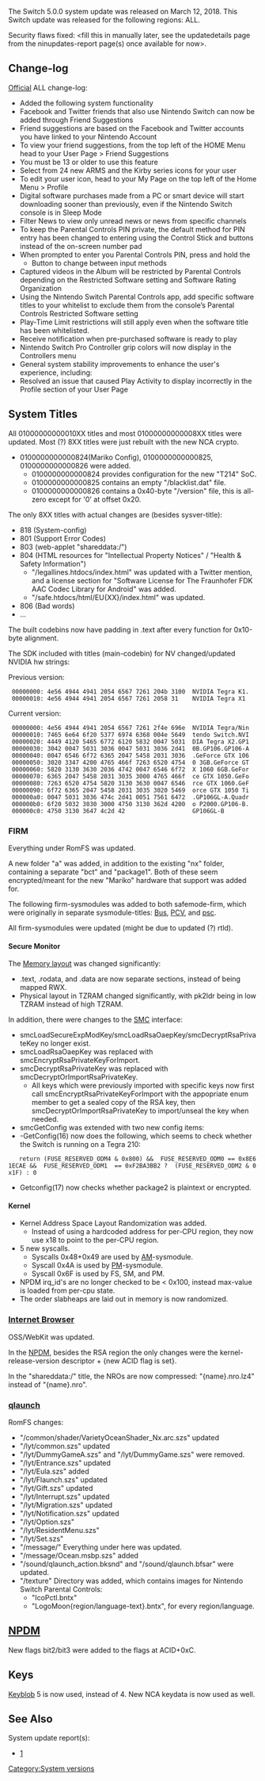The Switch 5.0.0 system update was released on March 12, 2018. This
Switch update was released for the following regions: ALL.

Security flaws fixed: \<fill this in manually later, see the
updatedetails page from the ninupdates-report page(s) once available for
now\>.

## Change-log

[Official](http://en-americas-support.nintendo.com/app/answers/detail/a_id/22525/p/897)
ALL change-log:

  - Added the following system functionality
  - Facebook and Twitter friends that also use Nintendo Switch can now
    be added through Friend Suggestions
  - Friend suggestions are based on the Facebook and Twitter accounts
    you have linked to your Nintendo Account
  - To view your friend suggestions, from the top left of the HOME Menu
    head to your User Page \> Friend Suggestions
  - You must be 13 or older to use this feature
  - Select from 24 new ARMS and the Kirby series icons for your user
  - To edit your user icon, head to your My Page on the top left of the
    Home Menu \> Profile
  - Digital software purchases made from a PC or smart device will start
    downloading sooner than previously, even if the Nintendo Switch
    console is in Sleep Mode
  - Filter News to view only unread news or news from specific channels
  - To keep the Parental Controls PIN private, the default method for
    PIN entry has been changed to entering using the Control Stick and
    buttons instead of the on-screen number pad
  - When prompted to enter you Parental Controls PIN, press and hold the
    + Button to change between input methods
  - Captured videos in the Album will be restricted by Parental Controls
    depending on the Restricted Software setting and Software Rating
    Organization
  - Using the Nintendo Switch Parental Controls app, add specific
    software titles to your whitelist to exclude them from the console’s
    Parental Controls Restricted Software setting
  - Play-Time Limit restrictions will still apply even when the software
    title has been whitelisted.
  - Receive notification when pre-purchased software is ready to play
  - Nintendo Switch Pro Controller grip colors will now display in the
    Controllers menu
  - General system stability improvements to enhance the user's
    experience, including:
  - Resolved an issue that caused Play Activity to display incorrectly
    in the Profile section of your User Page

## System Titles

All 01000000000010XX titles and most 01000000000008XX titles were
updated. Most (?) 8XX titles were just rebuilt with the new NCA crypto.

  - 0100000000000824(Mariko Config), 0100000000000825, 0100000000000826
    were added.
      - 0100000000000824 provides configuration for the new "T214" SoC.
      - 0100000000000825 contains an empty "/blacklist.dat" file.
      - 0100000000000826 contains a 0x40-byte "/version" file, this is
        all-zero except for '0' at offset 0x20.

The only 8XX titles with actual changes are (besides sysver-title):

  - 818 (System-config)
  - 801 (Support Error Codes)
  - 803 (web-applet "shareddata:/")
  - 804 (HTML resources for "Intellectual Property Notices" / "Health &
    Safety Information")
      - "/legallines.htdocs/index.html" was updated with a Twitter
        mention, and a license section for "Software License for The
        Fraunhofer FDK AAC Codec Library for Android" was added.
      - "/safe.htdocs/html/EU{XX}/index.html" was updated.
  - 806 (Bad words)
  - ...

The built codebins now have padding in .text after every function for
0x10-byte alignment.

The SDK included with titles (main-codebin) for NV changed/updated
NVIDIA hw strings:

Previous version:

` 00000000: 4e56 4944 4941 2054 6567 7261 204b 3100  NVIDIA Tegra K1.`  
` 00000010: 4e56 4944 4941 2054 6567 7261 2058 31    NVIDIA Tegra X1`

Current version:

` 00000000: 4e56 4944 4941 2054 6567 7261 2f4e 696e  NVIDIA Tegra/Nin`  
` 00000010: 7465 6e64 6f20 5377 6974 6368 004e 5649  tendo Switch.NVI`  
` 00000020: 4449 4120 5465 6772 6120 5832 0047 5031  DIA Tegra X2.GP1`  
` 00000030: 3042 0047 5031 3036 0047 5031 3036 2d41  0B.GP106.GP106-A`  
` 00000040: 0047 6546 6f72 6365 2047 5458 2031 3036  .GeForce GTX 106`  
` 00000050: 3020 3347 4200 4765 466f 7263 6520 4754  0 3GB.GeForce GT`  
` 00000060: 5820 3130 3630 2036 4742 0047 6546 6f72  X 1060 6GB.GeFor`  
` 00000070: 6365 2047 5458 2031 3035 3000 4765 466f  ce GTX 1050.GeFo`  
` 00000080: 7263 6520 4754 5820 3130 3630 0047 6546  rce GTX 1060.GeF`  
` 00000090: 6f72 6365 2047 5458 2031 3035 3020 5469  orce GTX 1050 Ti`  
` 000000a0: 0047 5031 3036 474c 2d41 0051 7561 6472  .GP106GL-A.Quadr`  
` 000000b0: 6f20 5032 3030 3000 4750 3130 362d 4200  o P2000.GP106-B.`  
` 000000c0: 4750 3130 3647 4c2d 42                   GP106GL-B`

### FIRM

Everything under RomFS was updated.

A new folder "a" was added, in addition to the existing "nx" folder,
containing a separate "bct" and "package1". Both of these seem
encrypted/meant for the new "Mariko" hardware that support was added
for.

The following firm-sysmodules was added to both safemode-firm, which
were originally in separate sysmodule-titles:
[Bus](Bus%20services.md "wikilink"),
[PCV](PCV%20services.md "wikilink"), and
[psc](PSC%20services.md "wikilink").

All firm-sysmodules were updated (might be due to updated (?) rtld).

#### Secure Monitor

The [Memory layout](Memory%20layout.md "wikilink") was changed
significantly:

  - .text, .rodata, and .data are now separate sections, instead of
    being mapped RWX.
  - Physical layout in TZRAM changed significantly, with pk2ldr being in
    low TZRAM instead of high TZRAM.

In addition, there were changes to the [SMC](SMC.md "wikilink")
interface:

  - smcLoadSecureExpModKey/smcLoadRsaOaepKey/smcDecryptRsaPrivateKey no
    longer exist.
  - smcLoadRsaOaepKey was replaced with
    smcEncryptRsaPrivateKeyForImport.
  - smcDecryptRsaPrivateKey was replaced with
    smcDecryptOrImportRsaPrivateKey.
      - All keys which were previously imported with specific keys now
        first call smcEncryptRsaPrivateKeyForImport with the appopriate
        enum member to get a sealed copy of the RSA key, then
        smcDecryptOrImportRsaPrivateKey to import/unseal the key when
        needed.
  - smcGetConfig was extended with two new config items:
  - \-GetConfig(16) now does the following, which seems to check whether
    the Switch is running on a Tegra
210:

`   return (FUSE_RESERVED_ODM4 & 0x800) &&  FUSE_RESERVED_ODM0 == 0x8E61ECAE &&  FUSE_RESERVED_ODM1  == 0xF2BA3BB2 ?  (FUSE_RESERVED_ODM2 & 0x1F) : 0`

  - Getconfig(17) now checks whether package2 is plaintext or encrypted.

<fill in the rest later>

#### Kernel

  - Kernel Address Space Layout Randomization was added.
      - Instead of using a hardcoded address for per-CPU region, they
        now use x18 to point to the per-CPU region.
  - 5 new syscalls.
      - Syscalls 0x48+0x49 are used by
        [AM](AM%20services.md "wikilink")-sysmodule.
      - Syscall 0x4A is used by
        [PM](Process%20Manager%20services.md "wikilink")-sysmodule.
      - Syscall 0x6F is used by FS, SM, and PM.
  - NPDM irq\_id's are no longer checked to be \< 0x100, instead
    max-value is loaded from per-cpu state.
  - The order slabheaps are laid out in memory is now randomized.

### [Internet Browser](Internet%20Browser.md "wikilink")

OSS/WebKit was updated.

In the [NPDM](NPDM.md "wikilink"), besides the RSA region the only
changes were the kernel-release-version descriptor + {new ACID flag is
set}.

In the "shareddata:/" title, the NROs are now compressed:
"{name}.nro.lz4" instead of "{name}.nro".

### [qlaunch](Qlaunch.md "wikilink")

RomFS changes:

  - "/common/shader/VarietyOceanShader\_Nx.arc.szs" updated
  - "/lyt/common.szs" updated
  - "/lyt/DummyGameA.szs" and "/lyt/DummyGame.szs" were removed.
  - "/lyt/Entrance.szs" updated
  - "/lyt/Eula.szs" added
  - "/lyt/Flaunch.szs" updated
  - "/lyt/Gift.szs" updated
  - "/lyt/Interrupt.szs" updated
  - "/lyt/Migration.szs" updated
  - "/lyt/Notification.szs" updated
  - "/lyt/Option.szs"
  - "/lyt/ResidentMenu.szs"
  - "/lyt/Set.szs"
  - "/message/" Everything under here was updated.
  - "/message/Ocean.msbp.szs" added
  - "/sound/qlaunch\_action.bksnd" and "/sound/qlaunch.bfsar" were
    updated.
  - "/texture" Directory was added, which contains images for Nintendo
    Switch Parental Controls:
      - "IcoPctl.bntx"
      - "LogoMoon{region/language-text}.bntx", for every
        region/language.

## [NPDM](NPDM.md "wikilink")

New flags bit2/bit3 were added to the flags at ACID+0xC.

## Keys

[Keyblob](Flash%20Filesystem.md "wikilink") 5 is now used, instead of 4.
New NCA keydata is now used as well.

## See Also

System update
    report(s):

  - [1](https://yls8.mtheall.com/ninupdates/reports.php?date=03-12-18_08-05-11&sys=hac)

[Category:System versions](Category:System_versions "wikilink")
